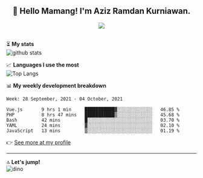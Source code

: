 <h2 align="center">👋 Hello Mamang! I'm Aziz Ramdan Kurniawan.</h2>  
<p align="center">
  <img src="https://komarev.com/ghpvc/?username=azizramdan"> <br><br>
</p>
    
⏳ **My stats**  
![github stats](https://github-readme-stats.vercel.app/api?username=azizramdan&show_icons=true&count_private=true&title_color=000&hide_border=true&hide_title=true)  

📈 **Languages I use the most**  
![Top Langs](https://github-readme-stats.vercel.app/api/top-langs/?username=azizramdan&layout=compact&langs_count=6&hide=tsql&hide_border=true&hide_title=true&exclude_repo=Futsal-Go,Futsal-Go-Admin,Sistem-Informasi-Sensus-Harian-Rawat-Inap)  

📊 **My weekly development breakdown**
<!--START_SECTION:waka-->
```text
Week: 28 September, 2021 - 04 October, 2021

Vue.js       9 hrs 1 min     ███████████▓░░░░░░░░░░░░░   46.85 % 
PHP          8 hrs 47 mins   ███████████▒░░░░░░░░░░░░░   45.68 % 
Bash         42 mins         █░░░░░░░░░░░░░░░░░░░░░░░░   03.70 % 
YAML         24 mins         ▓░░░░░░░░░░░░░░░░░░░░░░░░   02.10 % 
JavaScript   13 mins         ▒░░░░░░░░░░░░░░░░░░░░░░░░   01.19 % 
```
<!--END_SECTION:waka-->
👉 [See more at my profile](https://wakatime.com/@azizramdan)
***
🔝 **Let's jump!**  
![dino](https://raw.githubusercontent.com/azizramdan/azizramdan/master/dino.gif)  
